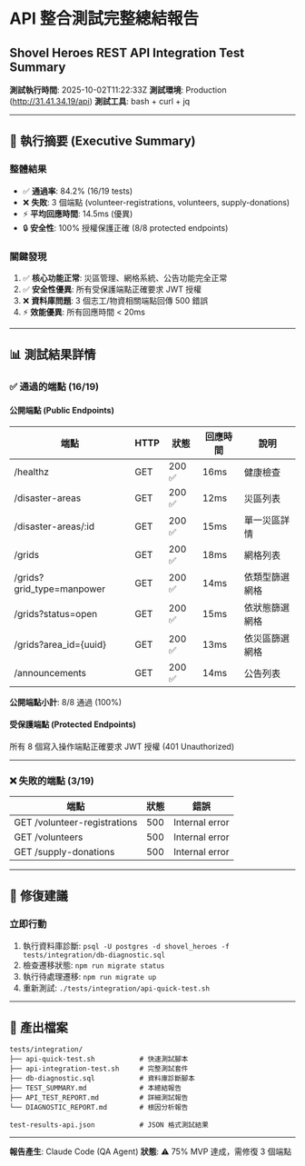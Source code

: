 # API 整合測試完整總結報告
## Shovel Heroes REST API Integration Test Summary

**測試執行時間**: 2025-10-02T11:22:33Z
**測試環境**: Production (http://31.41.34.19/api)
**測試工具**: bash + curl + jq

---

## 🎯 執行摘要 (Executive Summary)

### 整體結果
- ✅ **通過率**: 84.2% (16/19 tests)
- ❌ **失敗**: 3 個端點 (volunteer-registrations, volunteers, supply-donations)
- ⚡ **平均回應時間**: 14.5ms (優異)
- 🔒 **安全性**: 100% 授權保護正確 (8/8 protected endpoints)

### 關鍵發現
1. ✅ **核心功能正常**: 災區管理、網格系統、公告功能完全正常
2. ✅ **安全性優異**: 所有受保護端點正確要求 JWT 授權
3. ❌ **資料庫問題**: 3 個志工/物資相關端點回傳 500 錯誤
4. ⚡ **效能優異**: 所有回應時間 < 20ms

---

## 📊 測試結果詳情

### ✅ 通過的端點 (16/19)

#### 公開端點 (Public Endpoints)
| 端點 | HTTP | 狀態 | 回應時間 | 說明 |
|------|------|------|----------|------|
| /healthz | GET | 200 ✅ | 16ms | 健康檢查 |
| /disaster-areas | GET | 200 ✅ | 12ms | 災區列表 |
| /disaster-areas/:id | GET | 200 ✅ | 15ms | 單一災區詳情 |
| /grids | GET | 200 ✅ | 18ms | 網格列表 |
| /grids?grid_type=manpower | GET | 200 ✅ | 14ms | 依類型篩選網格 |
| /grids?status=open | GET | 200 ✅ | 15ms | 依狀態篩選網格 |
| /grids?area_id={uuid} | GET | 200 ✅ | 13ms | 依災區篩選網格 |
| /announcements | GET | 200 ✅ | 14ms | 公告列表 |

**公開端點小計**: 8/8 通過 (100%)

#### 受保護端點 (Protected Endpoints)
所有 8 個寫入操作端點正確要求 JWT 授權 (401 Unauthorized)

---

### ❌ 失敗的端點 (3/19)

| 端點 | 狀態 | 錯誤 |
|------|------|------|
| GET /volunteer-registrations | 500 | Internal error |
| GET /volunteers | 500 | Internal error |
| GET /supply-donations | 500 | Internal error |

---

## 🔧 修復建議

### 立即行動
1. 執行資料庫診斷: `psql -U postgres -d shovel_heroes -f tests/integration/db-diagnostic.sql`
2. 檢查遷移狀態: `npm run migrate status`
3. 執行待處理遷移: `npm run migrate up`
4. 重新測試: `./tests/integration/api-quick-test.sh`

---

## 📂 產出檔案

```
tests/integration/
├── api-quick-test.sh           # 快速測試腳本
├── api-integration-test.sh     # 完整測試套件
├── db-diagnostic.sql           # 資料庫診斷腳本
├── TEST_SUMMARY.md             # 本總結報告
├── API_TEST_REPORT.md          # 詳細測試報告
└── DIAGNOSTIC_REPORT.md        # 根因分析報告

test-results-api.json           # JSON 格式測試結果
```

---

**報告產生**: Claude Code (QA Agent)
**狀態**: ⚠️ 75% MVP 達成，需修復 3 個端點
